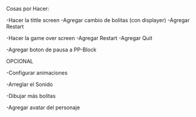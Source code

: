 Cosas por Hacer:

-Hacer la tittle screen
    -Agregar cambio de bolitas (con displayer)
    -Agregar Restart

-Hacer la game over screen
    -Agregar Restart
    -Agregar Quit

-Agregar boton de pausa a PP-Block

OPCIONAL

-Configurar animaciones

-Arreglar el Sonido

-Dibujar más bolitas

-Agregar avatar del personaje